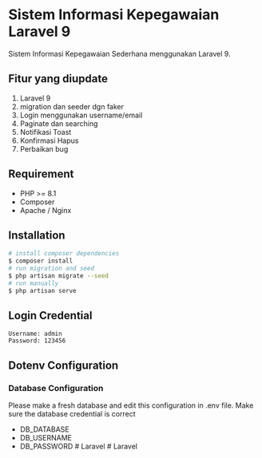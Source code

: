 # Sistem Informasi Kepegawaian Laravel 9
Sistem Informasi Kepegawaian Sederhana menggunakan Laravel 9.
## Fitur yang diupdate
1. Laravel 9
2. migration dan seeder dgn faker
3. Login menggunakan username/email
4. Paginate dan searching
5. Notifikasi Toast
6. Konfirmasi Hapus
7. Perbaikan bug

## Requirement
- PHP >= 8.1
- Composer
- Apache / Nginx

## Installation

``` bash
# install composer dependencies
$ composer install
# run migration and seed
$ php artisan migrate --seed
# run manually
$ php artisan serve
```

## Login Credential
```
Username: admin
Password: 123456
```

## Dotenv Configuration
### Database Configuration
Please make a fresh database and edit this configuration in .env file. Make sure the database credential is correct
- DB_DATABASE
- DB_USERNAME
- DB_PASSWORD
#   L a r a v e l 
 
 #   L a r a v e l 
 
 
